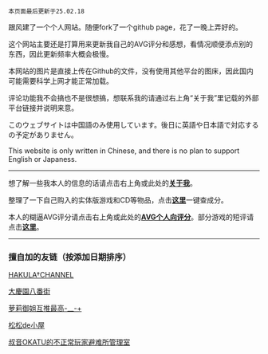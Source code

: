 `本页面最后更新于25.02.18`

跟风建了一个个人网站。随便fork了一个github page，花了一晚上弄好的。

这个网站主要还是打算用来更新我自己的AVG评分和感想，看情况顺便添点别的东西，因此更新频率大概会极慢。

本网站的图片是直接上传在Github的文件，没有使用其他平台的图床，因此国内可能需要科学上网才能正常加载。

评论功能我不会搞也不是很想搞，想联系我的请通过右上角“关于我”里记载的外部平台链接并说明来意。

このウェブサイトは中国語のみ使用しています。後日に英語や日本語で対応するの予定がありません。

This website is only written in Chinese, and there is no plan to support English or Japaness. 

---

想了解一些我本人的信息的话请点击右上角或此处的[**关于我**](izumimorin.github.io/about)。

整理了一下自己购入的实体版游戏和CD等物品，点击[**这里**](izumimorin.github.io/collection)一键查成分。

本人的糊逼AVG评分请点击右上角或此处的[**AVG个人向评分**](izumimorin.github.io/avg)。部分游戏的短评请点击[**这里**](izumimorin.github.io/avg/comment)。

---

### 擅自加的友链（按添加日期排序）

[HAKULA†CHANNEL](https://hakula.xyz/)

[大慶園八番街](https://yysb.moe/)

[萝莉御姐互推最高-__-+](https://djlain.com/)

[松松de小屋](https://ssdh233.me/)

[叔音OKATU的不正常玩家避难所管理室](https://www.soukin.net/)
